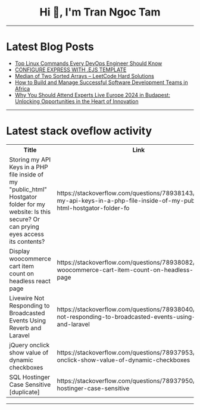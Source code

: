 <h1 align="center">Hi 👋, I'm Tran Ngoc Tam</h1>

---

# Latest Blog Posts 
<!-- BLOG-POST-LIST:START -->
- [Top Linux Commands Every DevOps Engineer Should Know](https://dev.to/haythammostafa/top-linux-commands-every-devops-engineer-should-know-1029)
- [CONFIGURE EXPRESS WITH .EJS TEMPLATE](https://dev.to/hopelesscoder/configure-express-with-ejs-template-1ach)
- [Median of Two Sorted Arrays – LeetCode Hard Solutions](https://dev.to/imkrunalkanojiya/median-of-two-sorted-arrays-leetcode-hard-solutions-2epd)
- [How to Build and Manage Successful Software Development Teams in Africa](https://dev.to/tribesquare/how-to-build-and-manage-successful-software-development-teams-in-africa-1k94)
- [Why You Should Attend Experts Live Europe 2024 in Budapest: Unlocking Opportunities in the Heart of Innovation](https://dev.to/this-is-learning/why-you-should-attend-experts-live-europe-2024-in-budapest-unlocking-opportunities-in-the-heart-of-innovation-3pbg)
<!-- BLOG-POST-LIST:END -->

---

# Latest stack oveflow activity
<table>
  <tr><th>Title</th><th>Link</th></tr>
  <!-- STACKOVERFLOW:START --><tr><td>Storing my API Keys in a PHP file inside of my &quot;public_html&quot; Hostgator folder for my website: Is this secure? Or can prying eyes access its contents?</td><td>https://stackoverflow.com/questions/78938143/storing-my-api-keys-in-a-php-file-inside-of-my-public-html-hostgator-folder-fo</td></tr><tr><td>Display woocommerce cart item count on headless react page</td><td>https://stackoverflow.com/questions/78938082/display-woocommerce-cart-item-count-on-headless-react-page</td></tr><tr><td>Livewire Not Responding to Broadcasted Events Using Reverb and Laravel</td><td>https://stackoverflow.com/questions/78938040/livewire-not-responding-to-broadcasted-events-using-reverb-and-laravel</td></tr><tr><td>jQuery onclick show value of dynamic checkboxes</td><td>https://stackoverflow.com/questions/78937953/jquery-onclick-show-value-of-dynamic-checkboxes</td></tr><tr><td>SQL Hostinger Case Sensitive [duplicate]</td><td>https://stackoverflow.com/questions/78937950/sql-hostinger-case-sensitive</td></tr><!-- STACKOVERFLOW:END -->
</table>

---


